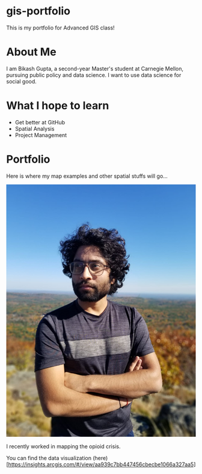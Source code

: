 # gis-portfolio
This is my portfolio for Advanced GIS class! 


# About Me

I am Bikash Gupta, a second-year Master's student at Carnegie Mellon, pursuing public policy and data science. I want to use data science for social good. 


# What I hope to learn

* Get better at GitHub
* Spatial Analysis 
* Project Management

# Portfolio

Here is where my map examples and other spatial stuffs will go...

<img src = "https://raw.githubusercontent.com/iambikashgupta/gis-portfolio/main/4d472708-e58f-44af-9cb7-6b23de5db6b4.JPG"> 

I recently worked in mapping the opioid crisis. 

You can find the data visualization (here)[https://insights.arcgis.com/#/view/aa939c7bb447456cbecbe1066a327aa5] 

